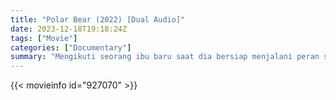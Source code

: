 ```yaml
---
title: "Polar Bear (2022) [Dual Audio]"
date: 2023-12-18T19:18:24Z
tags: ["Movie"]
categories: ["Documentary"]
summary: "Mengikuti seorang ibu baru saat dia bersiap menjalani peran sebagai ibu di dunia penuh tantangan yang dihadapi beruang kutub saat ini."
---
```


<mux-player stream-type="on-demand"
src="https://kp3d-my.sharepoint.com/personal/ryoo_kp3d_onmicrosoft_com/_layouts/15/download.aspx?share=ESoh2U3MYLhAtQ2vquP98BABZPj-Gs7cTGOam73i_-LLyA" prefer-playback="mse" controls>

</mux-player>


{{< movieinfo id="927070" >}}

<script src="https://cdn.jsdelivr.net/npm/@mux/mux-player"></script>

 <script type="application/ld+json ">
{
"@context": "https://schema.org/",
"@type": "VideoObject",
"name": "Polar Bear (2022)",
"contentUrl": "https://stream.mux.com/qJ7ysIANscodBQK102nrjlKsM01ARynoRrc9lD98DAjRw.m3u8",
"thumbnailUrl": "https://www.themoviedb.org/t/p/original/5iXScf4CRsNc3KCzzfVSvF3j1ia.jpg?width=314&fit_mode=preserve&time=25",
"uploadDate": "2023-12-18T19:18:24Z",
}

</script>

